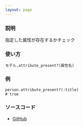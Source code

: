 ```yaml
---
layout: page
---
```

### 説明
指定した属性が存在するかチェック

### 使い方
    モデル.attribute_present?(属性名)

### 例
    person.attribute_present?(:title)
    # true

### ソースコード
* [GitHub](https://github.com/rails/rails/blob/f33d52c95217212cbacc8d5e44b5a8e3cdc6f5b3/activerecord/lib/active_record/attribute_methods.rb#L300)